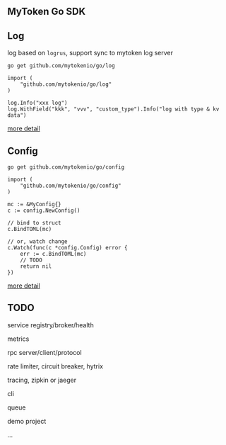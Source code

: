 ## MyToken Go SDK

## Log

log based on `logrus`, support sync to mytoken log server

```
go get github.com/mytokenio/go/log
```

```
import (
    "github.com/mytokenio/go/log"
)

log.Info("xxx log")
log.WithField("kkk", "vvv", "custom_type").Info("log with type & kv data")
```

[more detail](https://github.com/mytokenio/go/tree/master/log)

## Config


```
go get github.com/mytokenio/go/config
```

```
import (
    "github.com/mytokenio/go/config"
)

mc := &MyConfig{}
c := config.NewConfig()

// bind to struct
c.BindTOML(mc)

// or, watch change
c.Watch(func(c *config.Config) error {
    err := c.BindTOML(mc)
    // TODO
    return nil
})
```

[more detail](https://github.com/mytokenio/go/tree/master/config)


## TODO

service registry/broker/health

metrics

rpc server/client/protocol

rate limiter, circuit breaker, hytrix

tracing, zipkin or jaeger

cli

queue

demo project

...


